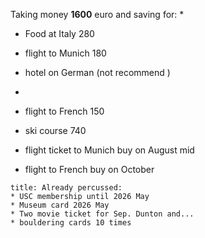 
Taking money **1600** euro and saving for:
* 
* Food at Italy 280
* flight to Munich 180
* hotel on German (not recommend )
* 
* flight to French 150
* ski course 740 



* flight ticket to Munich buy on August mid 
* flight to French buy on October  


```ad-info
title: Already percussed:
* USC membership until 2026 May
* Museum card 2026 May
* Two movie ticket for Sep. Dunton and...
* bouldering cards 10 times
```
